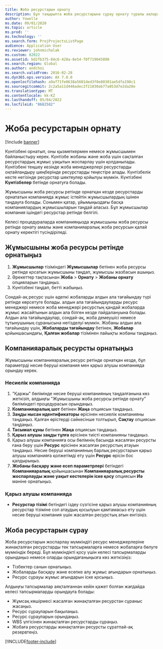 ```yaml
---
title: Жоба ресурстарын орнату
description: Бұл тақырыпта жоба ресурстарына сұрау орнату туралы ақпарат берілген.
author: Yowelle
ms.date: 09/01/2020
ms.topic: article
ms.prod: ''
ms.technology: ''
ms.search.form: ProjProjectsListPage
audience: Application User
ms.reviewer: johnmichalak
ms.custom: 82022
ms.assetid: bd2fb375-84c6-428a-8e54-f0f719045898
ms.search.region: Global
ms.author: andchoi
ms.search.validFrom: 2016-02-28
ms.dyn365.ops.version: AX 7.0.0
ms.openlocfilehash: a9af71fe0638a5601ded3f0e80301ae5dfa198c1
ms.sourcegitcommit: 2c2a5a11d446adec2f21030ab77a053d7e2da28e
ms.translationtype: MT
ms.contentlocale: kk-KZ
ms.lasthandoff: 05/04/2022
ms.locfileid: "8682582"
---
```

# <a name="set-up-project-resources"></a>Жоба ресурстарын орнату

[!include [banner](../includes/banner.md)]

Күнтізбені орнатып, оны қызметкермен немесе жұмысшымен байланыстыру керек. Күнтізбе жобаны және жоба үшін сақталған ресурстардың жұмыс уақытын жоспарлау үшін қолданылады. Күнтізбені теңшеу кезінде жоба менеджерлері ресурстарды оңтайландыру шеңберінде ресурстарды теңестіре алады. Күнтізбелік кесте негізінде ресурстар шектеулер қойылуы мүмкін. Күнтізбені **Күнтізбелер** бетінде орнатуға болады.

Жұмысшыны жоба ресурсы ретінде орнатқан кезде ресурстарды орнататын компанияда жұмыс істейтін жұмысшылардың ішінен таңдауға болады. Сонымен қатар, ұйымыңыздағы басқа компаниялардың жұмысшыларын таңдай аласыз. Бұл жұмысшылар компания ішіндегі ресурстар ретінде белгілі.

Келесі процедураларда компанияңызда жұмысшыны жоба ресурсы ретінде орнату амалы және компанияаралық жоба ресурсын қалай орнату керектігі түсіндіріледі.

## <a name="set-up-a-worker-as-a-project-resource"></a>Жұмысшыны жоба ресурсы ретінде орнатыңыз

1. **Жұмысшылар** тізіміндегі **Жұмысшылар** бетінен жоба ресурсы ретінде қосатын жұмысшыны таңдап, жұмысшы жазбасын ашыңыз.
2. Әрекеттер тақтасынан **Жоба** &gt; **Орнату** &gt; **Жобаны орнату** опцияларын таңдаңыз.
3. Күнтізбені таңдап, бетті жабыңыз.

Сондай-ақ ресурс үшін әдепкі жобаларды алдын ала тағайындау түрі ретінде көрсетуге болады. алдын ала тағайындауларды ресурс менеджері немесе жоба менеджері ресурстың қандай жобаларда жұмыс жасайтынын алдын ала білген кезде пайдалануына болады. Алдын ала тағайындаулар, сондай-ақ, жоба демеушісі немесе тұтынушының сұранысына негізделуі мүмкін. Жобаны алдын ала тағайындау үшін, **Жобаларды тағайындау** бетінен, **Жобалар** қойыншасындағы, **Қалған жобалар** тізімінен лайықты жобаны таңдаңыз.

## <a name="set-up-an-intercompany-resource"></a>Компанияаралық ресурсты орнатыңыз

Жұмысшыны компанияаралық ресурс ретінде орнатқан кезде, бұл параметрді несие беруші компания мен қарыз алушы компанияда орындау керек.

### <a name="in-the-lending-company"></a>Несиелік компанияда

1. "Қаржы" бөлімінде несие беруші компанияның таңдалғанына көз жеткізіп, алдыңғы "Жұмысшыны жоба ресурсы ретінде орнату" бөліміндегі процедурасын орындаңыз.
2. **Компанияаралық шот** бетінен **Жаңа** опциясын таңдаңыз.
3. **Заңды нысан идентификаторы** өрісінен несиелік компанияны таңдаңыз. Қалған өрістерді сәйкесінше толтырып, **Сақтау** опциясын таңдаңыз.
4. **Тасымал құны** бетінен **Жаңа** опциясын таңдаңыз.
5. **Қарыз алушы заңды тұлға** өрісінен тиісті компанияны таңдаңыз.
6. Қарыз алушы компанияға осы бөлімнің басында жасалған ресурсты ғана беру үшін **Ресурс** өрісінен жасалған ресурстың атауын таңдаңыз. Несие беруші компанияның барлық ресурстарын қарыз алушы компанияға қолжетімді ету үшін **Ресурс** өрісін бос қалдырыңыз.
7. **Жобаны басқару және есеп параметрлері** бетіндегі **Компанияаралық** қойыншасынан **Компанияаралық ресурсты жоспарлауды және уақыт кестелерін іске қосу** опциясын **Иә** мәніне орнатыңыз.

### <a name="in-the-borrowing-company"></a>Қарыз алушы компанияда

- **Ресурстар тізімі** бетіндегі іздеу сүзгісіне қарыз алушы компанияның ресурстар тізіміне сол атаудың қосылуын қамтамасыз ету үшін несие беруші компания үшін жасалған ресурстың атын енгізіңіз.

## <a name="request-project-resources"></a>Жоба ресурстарын сұрау
Жоба ресурстарын жоспарлау мүмкіндігі ресурс менеджерлеріне жинақталған ресурстарды тек тапсырмаларға немесе жобаларға бөлуге мүмкіндік береді. Бұл мүмкіндікті қосу үшін келесі тапсырмаларды орындаңыз немесе оларды орындағаныңызға көз жеткізіңіз:

- Тізбектер санын орнатыңыз.
- Жобаларды басқару және есепке алу жұмыс ағындарын орнатыңыз.
- Ресурс сұрауы жұмыс ағындарын іске қосыңыз.

Алдыңғы тапсырмалар аяқталғаннан кейін қажет болған жағдайда келесі тапсырмаларды орындауға болады:

- Жұмсақ көшірмесі жасалған жинақталған ресурстан сұраныс жасаңыз.
- Ресурс сұрауларын бақылаңыз.
- Ресурс сұрауларын орындаңыз.
- WBS үлгісінен жинақталған ресурстарды сұраңыз.
- Жобаға ресурстарды жинақталған ресурсты сұратпай-ақ резервтеңіз.


[!INCLUDE[footer-include](../includes/footer-banner.md)]